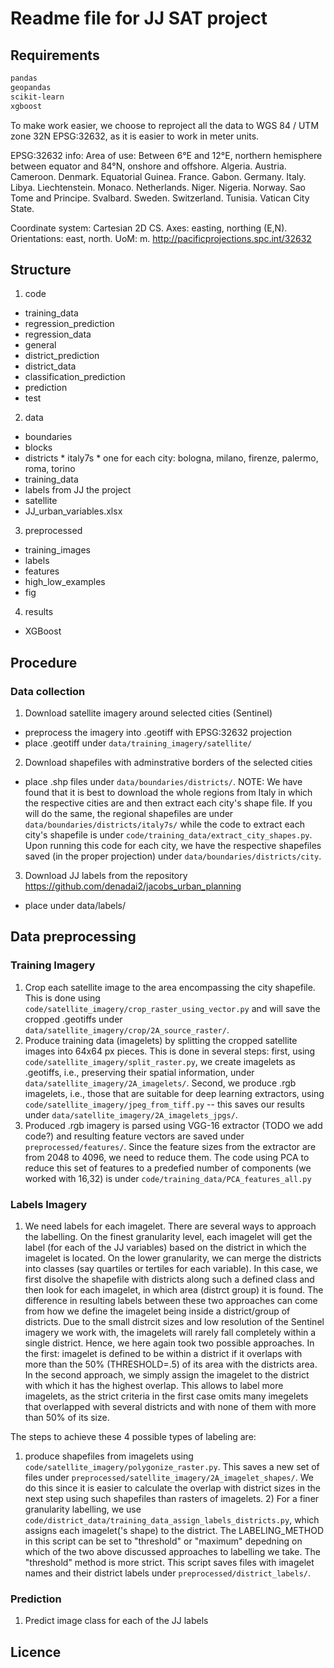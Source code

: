 # Readme file for JJ SAT project


## Requirements
```bash
pandas
geopandas
scikit-learn 
xgboost
```

To make work easier, we choose to reproject all the data to
WGS 84 / UTM zone 32N EPSG:32632, 
as it is easier to work in meter units. 

EPSG:32632 info: Area of use: Between 6°E and 12°E, northern hemisphere between equator and 84°N, onshore and offshore. Algeria. Austria. Cameroon. Denmark. Equatorial Guinea. France. Gabon. Germany. Italy. Libya. Liechtenstein. Monaco. Netherlands. Niger. Nigeria. Norway. Sao Tome and Principe. Svalbard. Sweden. Switzerland. Tunisia. Vatican City State.

Coordinate system: Cartesian 2D CS. Axes: easting, northing (E,N). Orientations: east, north. UoM: m. http://pacificprojections.spc.int/32632


## Structure

1. code
  * training_data
  * regression_prediction
  * regression_data
  * general
  * district_prediction
  * district_data
  * classification_prediction
  * prediction
  * test
2. data
  * boundaries
   * blocks
   * districts
    * italy7s
    * one for each city: bologna, milano, firenze, palermo, roma, torino
  * training_data
   * labels from JJ the project
   * satellite
  * JJ_urban_variables.xlsx
3. preprocessed
  * training_images
  * labels
  * features
  * high_low_examples
  * fig
4. results
  * XGBoost


## Procedure

### Data collection
1. Download satellite imagery around selected cities (Sentinel)
  * preprocess the imagery into .geotiff with EPSG:32632 projection
  * place .geotiff under `data/training_imagery/satellite/` 

2. Download shapefiles with adminstrative borders of the selected cities
  * place .shp files under `data/boundaries/districts/`. NOTE: We have found that it is best to download the whole regions from Italy in which the respective cities are and then extract each city's shape file. If you will do the same, the regional shapefiles are under `data/boundaries/districts/italy7s/` while the code to extract each city's shapefile is under `code/training_data/extract_city_shapes.py`. Upon running this code for each city, we have the respective shapefiles saved (in the proper projection) under `data/boundaries/districts/city`.

3. Download JJ labels from the repository https://github.com/denadai2/jacobs_urban_planning
  * place under data/labels/

## Data preprocessing
### Training Imagery
1. Crop each satellite image to the area encompassing the city shapefile. This is done using `code/satellite_imagery/crop_raster_using_vector.py` and will save the cropped .geotiffs under `data/satellite_imagery/crop/2A_source_raster/`. 
2. Produce training data (imagelets) by splitting the cropped satellite images into 64x64 px pieces. This is done in several steps: first, using `code/satellite_imagery/split_raster.py`, we create imagelets as .geotiffs, i.e., preserving their spatial information, under `data/satellite_imagery/2A_imagelets/`. Second, we produce .rgb imagelets, i.e., those that are suitable for deep learning extractors, using `code/satellite_imagery/jpeg_from_tiff.py` -- this saves our results under `data/satellite_imagery/2A_imagelets_jpgs/`.
3. Produced .rgb imagery is parsed using VGG-16 extractor (TODO we add code?) and resulting feature vectors are saved under `preprocessed/features/`. Since the feature sizes from the extractor are from 2048 to 4096, we need to reduce them. The code using PCA to reduce this set of features to a predefied number of components (we worked with 16,32) is under `code/training_data/PCA_features_all.py`

### Labels Imagery
1. We need labels for each imagelet. There are several ways to approach the labelling. On the finest granularity level, each imagelet will get the label (for each of the JJ variables) based on the district in which the imagelet is located. On the lower granularity, we can merge the districts into classes (say quartiles or tertiles for each variable). In this case, we first disolve the shapefile with districts along such a defined class and then look for each imagelet, in which area (distrct group) it is found. The difference in resulting labels between these two approaches can come from how we define the imagelet being inside a district/group of districts. Due to the small distrcit sizes and low resolution of the Sentinel imagery we work with, the imagelets will rarely fall completely within a single district. Hence, we here again took two possible approaches. In the first: imagelet is defined to be within a district if it overlaps with more than the 50% (THRESHOLD=.5) of its area with the districts area. In the second approach, we simply assign the imagelet to the district with which it has the highest overlap. This allows to label more imagelets, as the strict criteria in the first case omits many imegelets that overlapped with several districts and with none of them with more than 50% of its size. 

The steps to achieve these 4 possible types of labeling are:
1) produce shapefiles from imagelets using `code/satellite_imagery/polygonize_raster.py`. This saves a new set of files under `preprocessed/satellite_imagery/2A_imagelet_shapes/`. We do this since it is easier to calculate the overlap with district sizes in the next step using such shapefiles than rasters of imagelets. 2) For a finer granularity labelling, we use `code/district_data/training_data_assign_labels_districts.py`, which assigns each imagelet('s shape) to the district. The LABELING_METHOD in this script can be set to "threshold" or "maximum" depedning on which of the two above discussed approaches to labelling we take. The "threshold" method is more strict. This script saves files with imagelet names and their district labels under `preprocessed/district_labels/`.


### Prediction
1. Predict image class for each of the JJ labels




## Licence